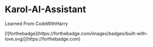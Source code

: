 
# Karol-AI-Assistant
 <p>Learned From CodeWithHarry</p>
[![forthebadge](https://forthebadge.com/images/badges/built-with-love.svg)](https://forthebadge.com)
